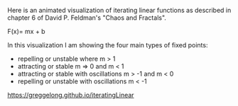 Here is an animated visualization of iterating linear functions as described in chapter 6 of David P. Feldman's "Chaos and Fractals".

F(x)= mx + b

In this visualization I am showing the four main types of fixed points:
- repelling or unstable where m > 1
- attracting or stable  m => 0 and m < 1
- attracting or stable with oscillations m > -1 and m < 0
- repelling or unstable with oscillations m < -1


https://greggelong.github.io/iteratingLinear